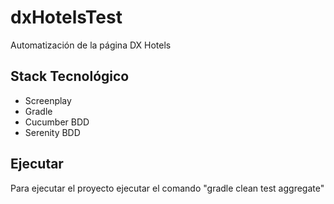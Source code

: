 # dxHotelsTest
Automatización de la página DX Hotels

## Stack Tecnológico 
- Screenplay
- Gradle
- Cucumber BDD
- Serenity BDD

## Ejecutar
Para ejecutar el proyecto ejecutar el comando "gradle clean test aggregate"
